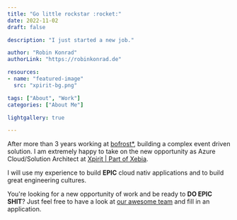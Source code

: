 ```yaml
---
title: "Go little rockstar :rocket:"
date: 2022-11-02
draft: false

description: "I just started a new job."

author: "Robin Konrad"
authorLink: "https://robinkonrad.de"

resources:
- name: "featured-image"
  src: "xpirit-bg.png"

tags: ["About", "Work"]
categories: ["About Me"]

lightgallery: true

---
```


After more than 3 years working at [bofrost*](https://www.bofrost.de), building a complex event driven solution. I am extremely happy to take on the new opportunity as Azure Cloud/Solution Architect at [Xpirit | Part of Xebia](https://www.xpirit.com).

I will use my experience to build **EPIC** cloud nativ applications and to build great engineering cultures.

You're looking for a new opportunity of work and be ready to **DO EPIC SHIT**? Just feel free to have a look at [our awesome team](https://xpirit.com/company/team/#germany) and fill in an application.